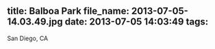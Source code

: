 title: Balboa Park
file_name: 2013-07-05-14.03.49.jpg
date: 2013-07-05 14:03:49
tags:
---

San Diego, CA
